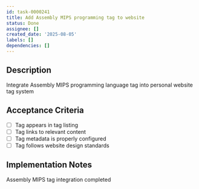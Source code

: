 ```yaml
---
id: task-0000241
title: Add Assembly MIPS programming tag to website
status: Done
assignee: []
created_date: '2025-08-05'
labels: []
dependencies: []
---
```


## Description

Integrate Assembly MIPS programming language tag into personal website tag system

## Acceptance Criteria

- [ ] Tag appears in tag listing
- [ ] Tag links to relevant content
- [ ] Tag metadata is properly configured
- [ ] Tag follows website design standards

## Implementation Notes

Assembly MIPS tag integration completed
